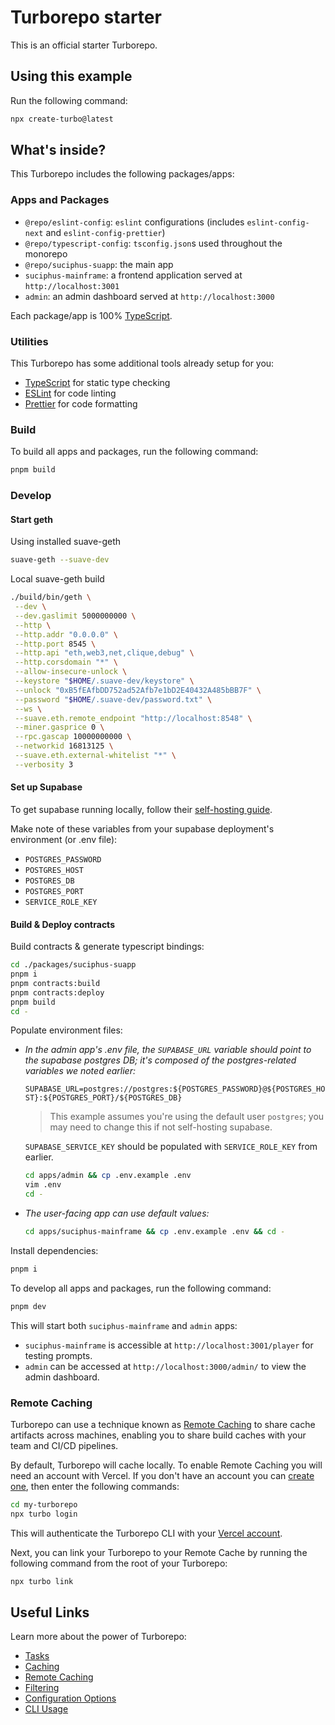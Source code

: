 # Turborepo starter

This is an official starter Turborepo.

## Using this example

Run the following command:

```sh
npx create-turbo@latest
```

## What's inside?

This Turborepo includes the following packages/apps:

### Apps and Packages

- `@repo/eslint-config`: `eslint` configurations (includes `eslint-config-next` and `eslint-config-prettier`)
- `@repo/typescript-config`: `tsconfig.json`s used throughout the monorepo
- `@repo/suciphus-suapp`: the main app
- `suciphus-mainframe`: a frontend application served at `http://localhost:3001`
- `admin`: an admin dashboard served at `http://localhost:3000`

Each package/app is 100% [TypeScript](https://www.typescriptlang.org/).

### Utilities

This Turborepo has some additional tools already setup for you:

- [TypeScript](https://www.typescriptlang.org/) for static type checking
- [ESLint](https://eslint.org/) for code linting
- [Prettier](https://prettier.io) for code formatting

### Build

To build all apps and packages, run the following command:

```sh
pnpm build
```

### Develop

#### Start geth

Using installed suave-geth

```sh
suave-geth --suave-dev
```

Local suave-geth build

```sh
./build/bin/geth \
 --dev \
 --dev.gaslimit 5000000000 \
 --http \
 --http.addr "0.0.0.0" \
 --http.port 8545 \
 --http.api "eth,web3,net,clique,debug" \
 --http.corsdomain "*" \
 --allow-insecure-unlock \
 --keystore "$HOME/.suave-dev/keystore" \
 --unlock "0xB5fEAfbDD752ad52Afb7e1bD2E40432A485bBB7F" \
 --password "$HOME/.suave-dev/password.txt" \
 --ws \
 --suave.eth.remote_endpoint "http://localhost:8548" \
 --miner.gasprice 0 \
 --rpc.gascap 10000000000 \
 --networkid 16813125 \
 --suave.eth.external-whitelist "*" \
 --verbosity 3
```

#### Set up Supabase

To get supabase running locally, follow their [self-hosting guide](https://supabase.com/docs/guides/self-hosting/docker).

Make note of these variables from your supabase deployment's environment (or .env file):

- `POSTGRES_PASSWORD`
- `POSTGRES_HOST`
- `POSTGRES_DB`
- `POSTGRES_PORT`
- `SERVICE_ROLE_KEY`

#### Build & Deploy contracts

Build contracts & generate typescript bindings:

```sh
cd ./packages/suciphus-suapp
pnpm i
pnpm contracts:build
pnpm contracts:deploy
pnpm build
cd -
```

Populate environment files:

- *In the admin app's .env file, the `SUPABASE_URL` variable should point to the supabase postgres DB; it's composed of the postgres-related variables we noted earlier:*

  `SUPABASE_URL=postgres://postgres:${POSTGRES_PASSWORD}@${POSTGRES_HOST}:${POSTGRES_PORT}/${POSTGRES_DB}`

  > This example assumes you're using the default user `postgres`; you may need to change this if not self-hosting supabase.

  `SUPABASE_SERVICE_KEY` should be populated with `SERVICE_ROLE_KEY` from earlier.

  ```sh
  cd apps/admin && cp .env.example .env
  vim .env
  cd -
  ```

- *The user-facing app can use default values:*

  ```sh
  cd apps/suciphus-mainframe && cp .env.example .env && cd -
  ```

Install dependencies:

```sh
pnpm i
```

To develop all apps and packages, run the following command:

```sh
pnpm dev
```

This will start both `suciphus-mainframe` and `admin` apps:

- `suciphus-mainframe` is accessible at `http://localhost:3001/player` for testing prompts.
- `admin` can be accessed at `http://localhost:3000/admin/` to view the admin dashboard.

### Remote Caching

Turborepo can use a technique known as [Remote Caching](https://turbo.build/repo/docs/core-concepts/remote-caching) to share cache artifacts across machines, enabling you to share build caches with your team and CI/CD pipelines.

By default, Turborepo will cache locally. To enable Remote Caching you will need an account with Vercel. If you don't have an account you can [create one](https://vercel.com/signup), then enter the following commands:

```sh
cd my-turborepo
npx turbo login
```

This will authenticate the Turborepo CLI with your [Vercel account](https://vercel.com/docs/concepts/personal-accounts/overview).

Next, you can link your Turborepo to your Remote Cache by running the following command from the root of your Turborepo:

```sh
npx turbo link
```

## Useful Links

Learn more about the power of Turborepo:

- [Tasks](https://turbo.build/repo/docs/core-concepts/monorepos/running-tasks)
- [Caching](https://turbo.build/repo/docs/core-concepts/caching)
- [Remote Caching](https://turbo.build/repo/docs/core-concepts/remote-caching)
- [Filtering](https://turbo.build/repo/docs/core-concepts/monorepos/filtering)
- [Configuration Options](https://turbo.build/repo/docs/reference/configuration)
- [CLI Usage](https://turbo.build/repo/docs/reference/command-line-reference)
